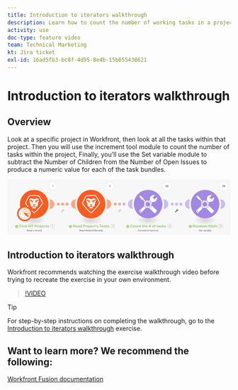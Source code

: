 ```yaml
---
title: Introduction to iterators walkthrough
description: Learn how to count the number of working tasks in a project, then calculate a value for each of the task bundles, all in [!DNL Adobe Workfront Fusion].
activity: use
doc-type: feature video
team: Technical Marketing
kt: Jira ticket
exl-id: 16ad5fb3-bc8f-4d95-8e4b-15b655438621
---
```

# Introduction to iterators walkthrough

## Overview

Look at a specific project in Workfront, then look at all the tasks within that project. Then you will use the increment tool module to count the number of tasks within the project, Finally, you’ll use the Set variable module to subtract the Number of Children from the Number of Open Issues to produce a numeric value for each of the task bundles.

![An image of the Fusion scenario](assets/iteration-and-aggregation-1.png)

## Introduction to iterators walkthrough

Workfront recommends watching the exercise walkthrough video before trying to recreate the exercise in your own environment.

>[!VIDEO](https://video.tv.adobe.com/v/335278/?quality=12)

>[!TIP]
>
>For step-by-step instructions on completing the walkthrough, go to the [Introduction to iterators walkthrough](https://experienceleague.adobe.com/docs/workfront-learn/tutorials-workfront/fusion/exercises/introduction-to-iterators.html?lang=en) exercise.


## Want to learn more? We recommend the following:

[Workfront Fusion documentation](https://experienceleague.adobe.com/docs/workfront/using/adobe-workfront-fusion/workfront-fusion-2.html?lang=en)

